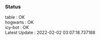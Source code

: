 ### Status


table : OK  
hogwarts : OK  
icy-bot : OK  
Latest Update : 2022-02-02 03:07:18.737188
